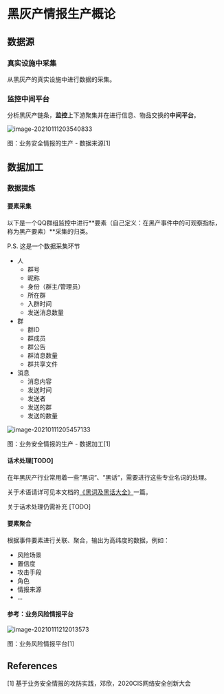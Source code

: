 # 黑灰产情报生产概论



## 数据源

### 真实设施中采集

从黑灰产的真实设施中进行数据的采集。

### 监控中间平台

分析黑灰产链条，**监控**上下游聚集并在进行信息、物品交换的**中间平台**。

![image-20210111203540833](https://image-host-toky.oss-cn-shanghai.aliyuncs.com/image-20210111203540833.png)

图：业务安全情报的生产 - 数据来源[1]



## 数据加工

### 数据提炼

#### 要素采集

以下是一个QQ群组监控中进行**要素（自己定义：在黑产事件中的可观察指标，称为黑产要素）**采集的归类。

P.S. 这是一个数据采集环节

-   人
    -   群号
    -   昵称
    -   身份（群主/管理员）
    -   所在群
    -   入群时间
    -   发送消息数量
-   群
    -   群ID
    -   群成员
    -   群公告
    -   群消息数量
    -   群共享文件
-   消息
    -   消息内容
    -   发送时间
    -   发送者
    -   发送的群
    -   发送的数量

![image-20210111205457133](https://image-host-toky.oss-cn-shanghai.aliyuncs.com/image-20210111205457133.png)

图：业务安全情报的生产 - 数据加工[1]



#### 话术处理[TODO]

在年黑灰产行业常用着一些”黑词“、“黑话“，需要进行这些专业名词的处理。

关于术语请详可见本文档的[《黑词及黑话大全》](https://y1ng.org/TheRoadOfSO/0x2_%E9%BB%91%E7%81%B0%E4%BA%A7%E7%A0%94%E7%A9%B6/2x7_%E9%BB%91%E8%AF%8D_%E9%BB%91%E8%AF%9D%E5%A4%A7%E5%85%A8/)一篇。

关于话术处理仍需补充 [TODO]



#### 要素聚合

根据事件要素进行关联、聚合，输出为高纬度的数据，例如：

-   风险场景
-   置信度
-   攻击手段
-   角色
-   情报来源
-   ...



#### 参考：业务风险情报平台

![image-20210111212013573](https://image-host-toky.oss-cn-shanghai.aliyuncs.com/image-20210111212013573.png)

图：业务风险情报平台[1]





## References

\[1] 基于业务安全情报的攻防实践，邓欣，2020CIS网络安全创新大会